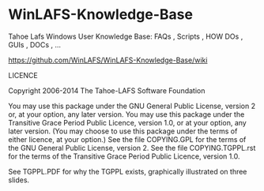 # WinLAFS-Knowledge-Base
Tahoe Lafs Windows User Knowledge Base: FAQs , Scripts , HOW DOs , GUIs , DOCs , ...


https://github.com/WinLAFS/WinLAFS-Knowledge-Base/wiki

LICENCE

Copyright 2006-2014 The Tahoe-LAFS Software Foundation

You may use this package under the GNU General Public License, version 2 or, at your option, any later version. You may use this package under the Transitive Grace Period Public Licence, version 1.0, or at your option, any later version. (You may choose to use this package under the terms of either licence, at your option.) See the file COPYING.GPL for the terms of the GNU General Public License, version 2. See the file COPYING.TGPPL.rst for the terms of the Transitive Grace Period Public Licence, version 1.0.

See TGPPL.PDF for why the TGPPL exists, graphically illustrated on three slides.
